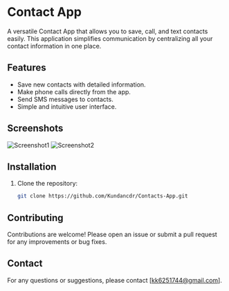 # Contact App

A versatile Contact App that allows you to save, call, and text contacts easily. This application simplifies communication by centralizing all your contact information in one place.

## Features

- Save new contacts with detailed information.
- Make phone calls directly from the app.
- Send SMS messages to contacts.
- Simple and intuitive user interface.


 ## Screenshots

![Screenshot1](path_to_screenshot1)
![Screenshot2](path_to_screenshot2)


## Installation

1. Clone the repository:
    ```bash
    git clone https://github.com/Kundancdr/Contacts-App.git
    ```
## Contributing

Contributions are welcome! Please open an issue or submit a pull request for any improvements or bug fixes.

## Contact

For any questions or suggestions, please contact [kk6251744@gmail.com].
